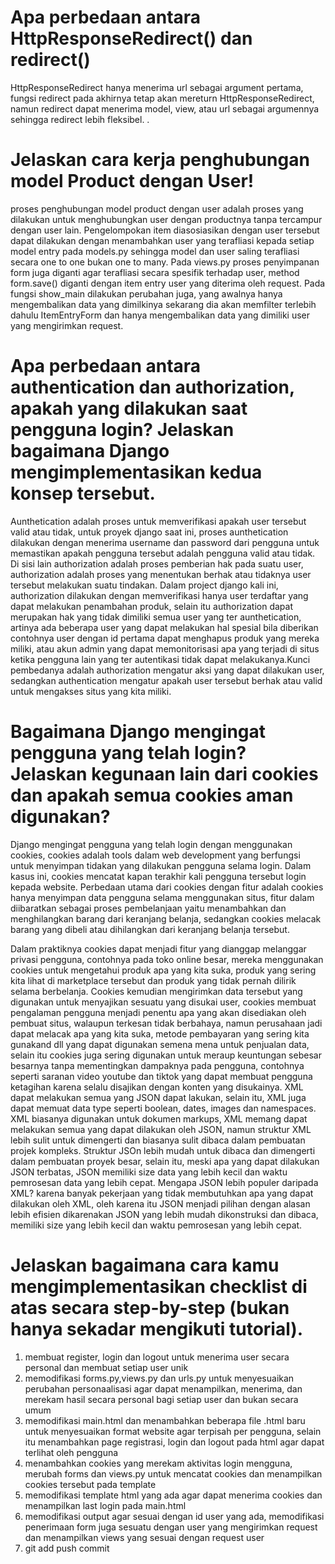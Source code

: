 # Apa perbedaan antara HttpResponseRedirect() dan redirect()

HttpResponseRedirect hanya menerima url sebagai argument pertama, fungsi redirect pada akhirnya tetap akan mereturn HttpResponseRedirect, namun redirect dapat menerima model, view, atau url sebagai argumennya sehingga redirect lebih fleksibel. 
.

# Jelaskan cara kerja penghubungan model Product dengan User!

proses penghubungan model product dengan user adalah proses yang dilakukan untuk menghubungkan user dengan productnya tanpa tercampur dengan user lain. Pengelompokan item diasosiasikan dengan user tersebut dapat dilakukan dengan menambahkan user yang terafliasi kepada setiap model entry pada models.py sehingga model dan user saling terafliasi secara one to one bukan one to many. Pada views.py proses penyimpanan form juga diganti agar terafliasi secara spesifik terhadap user, method form.save() diganti dengan item entry user yang diterima oleh request. Pada fungsi show_main dilakukan perubahan juga, yang awalnya hanya mengembalikan data yang dimilkinya sekarang dia akan memfilter terlebih dahulu ItemEntryForm dan hanya mengembalikan data yang dimiliki user yang mengirimkan request.

# Apa perbedaan antara authentication dan authorization, apakah yang dilakukan saat pengguna login? Jelaskan bagaimana Django mengimplementasikan kedua konsep tersebut.

Aunthetication adalah proses untuk memverifikasi apakah user tersebut valid atau tidak, untuk proyek django saat ini, proses aunthetication dilakukan dengan menerima username dan password dari pengguna untuk memastikan apakah pengguna tersebut adalah pengguna valid atau tidak. Di sisi lain authorization adalah proses pemberian hak pada suatu user, authorization adalah proses yang menentukan berhak atau tidaknya user tersebut melakukan suatu tindakan. Dalam project django kali ini, authorization dilakukan dengan memverifikasi hanya user terdaftar yang dapat melakukan penambahan produk, selain itu authorization dapat merupakan hak yang tidak dimiliki semua user yang ter aunthetication, artinya ada beberapa user yang dapat melakukan hal spesial bila diberikan contohnya user dengan id pertama dapat menghapus produk yang mereka miliki, atau akun admin yang dapat memonitorisasi apa yang terjadi di situs ketika pengguna lain yang ter autentikasi tidak dapat melakukanya.Kunci pembedanya adalah authorization mengatur aksi yang dapat dilakukan user, sedangkan authentication mengatur apakah user tersebut berhak atau valid untuk mengakses situs yang kita miliki.

# Bagaimana Django mengingat pengguna yang telah login? Jelaskan kegunaan lain dari cookies dan apakah semua cookies aman digunakan?

Django mengingat pengguna yang telah login dengan menggunakan cookies, cookies adalah tools dalam web development yang berfungsi untuk menyimpan tidakan yang dilakukan pengguna selama login. Dalam kasus ini, cookies mencatat kapan terakhir kali pengguna tersebut login kepada website. Perbedaan utama dari cookies dengan fitur adalah cookies hanya menyimpan data pengguna selama menggunakan situs, fitur dalam diibaratkan sebagai proses pembelanjaan yaitu menambahkan dan menghilangkan barang dari keranjang belanja, sedangkan cookies melacak barang yang dibeli atau dihilangkan dari keranjang belanja tersebut. 

Dalam praktiknya cookies dapat menjadi fitur yang dianggap melanggar privasi pengguna, contohnya pada toko online besar, mereka menggunakan cookies untuk mengetahui produk apa yang kita suka, produk yang sering kita lihat di marketplace tersebut dan produk yang tidak pernah dilirik selama berbelanja. Cookies kemudian mengirimkan data tersebut yang digunakan untuk menyajikan sesuatu yang disukai user, cookies membuat pengalaman pengguna menjadi penentu apa yang akan disediakan oleh pembuat situs, walaupun terkesan tidak berbahaya, namun perusahaan jadi dapat melacak apa yang kita suka, metode pembayaran yang sering kita gunakand dll yang dapat digunakan semena mena untuk penjualan data, selain itu cookies juga sering digunakan untuk meraup keuntungan sebesar besarnya tanpa mementingkan dampaknya pada pengguna, contohnya seperti saranan video youtube dan tiktok yang dapat membuat pengguna ketagihan karena selalu disajikan dengan konten yang disukainya.
XML dapat melakukan semua yang JSON dapat lakukan, selain itu, XML juga dapat memuat data type seperti boolean, dates, images dan namespaces. XML biasanya digunakan untuk dokumen markups, XML memang dapat melakukan semua yang dapat dilakukan oleh JSON, namun struktur XML lebih sulit untuk dimengerti dan biasanya sulit dibaca dalam pembuatan projek kompleks. Struktur JSOn lebih mudah untuk dibaca dan dimengerti dalam pembuatan proyek besar, selain itu, meski apa yang dapat dilakukan JSON terbatas, JSON memiliki size data yang lebih kecil dan waktu pemrosesan data yang lebih cepat. Mengapa JSON lebih populer daripada XML? karena banyak pekerjaan yang tidak membutuhkan apa yang dapat dilakukan oleh XML, oleh karena itu JSON menjadi pilihan dengan alasan lebih efisien dikarenakan JSON yang lebih mudah dikonstruksi dan dibaca, memiliki size yang lebih kecil dan waktu pemrosesan yang lebih cepat.
 
# Jelaskan bagaimana cara kamu mengimplementasikan checklist di atas secara step-by-step (bukan hanya sekadar mengikuti tutorial).

1. membuat register, login dan logout untuk menerima user secara personal dan membuat setiap user unik
2. memodifikasi forms.py,views.py dan urls.py untuk menyesuaikan perubahan personaalisasi agar dapat menampilkan, menerima, dan merekam hasil secara personal bagi setiap user dan bukan secara umum
3. memodifikasi main.html dan menambahkan beberapa file .html baru untuk menyesuaikan format website agar terpisah per pengguna, selain itu menambahkan page registrasi, login dan logout pada html agar dapat terlihat oleh pengguna
4. menambahkan cookies yang merekam aktivitas login mengguna, merubah forms dan views.py untuk mencatat cookies dan menampilkan cookies tersebut pada template
5. memodifikasi template html yang ada agar dapat menerima cookies dan menampilkan last login pada main.html
6. memodifikasi output agar sesuai dengan id user yang ada, memodifikasi penerimaan form juga sesuatu dengan user yang mengirimkan request dan menampilkan views yang sesuai dengan request user 
7. git add push commit


